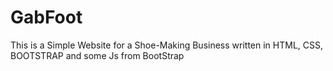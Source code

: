 # GabFoot
This is a Simple Website for a Shoe-Making Business written in HTML, CSS, BOOTSTRAP and some Js from BootStrap
